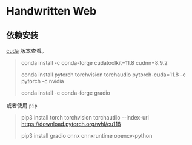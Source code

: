 # Handwritten Web

## 依赖安装

[cuda](https://docs.nvidia.com/deeplearning/cudnn/support-matrix/index.html) 版本查看。

> conda install -c conda-forge cudatoolkit=11.8 cudnn=8.9.2
>
> conda install pytorch torchvision torchaudio pytorch-cuda=11.8 -c pytorch -c nvidia
>
> conda install -c conda-forge gradio

或者使用 `pip`
> pip3 install torch torchvision torchaudio --index-url https://download.pytorch.org/whl/cu118
>
> pip3 install gradio onnx onnxruntime opencv-python
